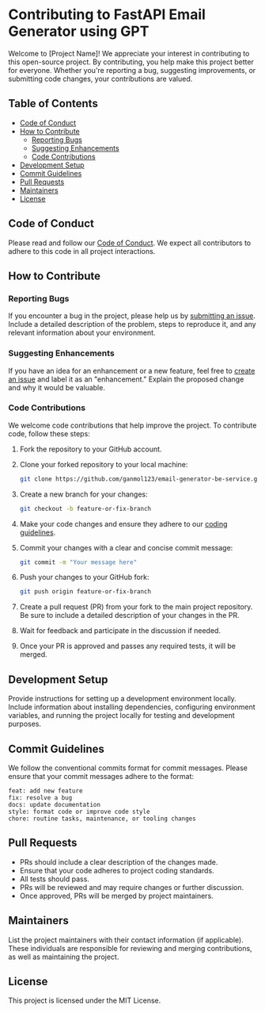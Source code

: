 # Contributing to FastAPI Email Generator using GPT

Welcome to [Project Name]! We appreciate your interest in contributing to this open-source project. By contributing, you help make this project better for everyone. Whether you're reporting a bug, suggesting improvements, or submitting code changes, your contributions are valued.

## Table of Contents

- [Code of Conduct](#code-of-conduct)
- [How to Contribute](#how-to-contribute)
  - [Reporting Bugs](#reporting-bugs)
  - [Suggesting Enhancements](#suggesting-enhancements)
  - [Code Contributions](#code-contributions)
- [Development Setup](#development-setup)
- [Commit Guidelines](#commit-guidelines)
- [Pull Requests](#pull-requests)
- [Maintainers](#maintainers)
- [License](#license)

## Code of Conduct

Please read and follow our [Code of Conduct](CODE_OF_CONDUCT.md). We expect all contributors to adhere to this code in all project interactions.

## How to Contribute

### Reporting Bugs

If you encounter a bug in the project, please help us by [submitting an issue](https://github.com/ganmol123/email-generator-be-service/issues). Include a detailed description of the problem, steps to reproduce it, and any relevant information about your environment.

### Suggesting Enhancements

If you have an idea for an enhancement or a new feature, feel free to [create an issue](https://github.com/ganmol123/email-generator-be-service/issues) and label it as an "enhancement." Explain the proposed change and why it would be valuable.

### Code Contributions

We welcome code contributions that help improve the project. To contribute code, follow these steps:

1. Fork the repository to your GitHub account.

2. Clone your forked repository to your local machine:

   ```bash
   git clone https://github.com/ganmol123/email-generator-be-service.git
   ```

3. Create a new branch for your changes:

   ```bash
   git checkout -b feature-or-fix-branch
   ```

4. Make your code changes and ensure they adhere to our [coding guidelines](CODING_GUIDELINES.md).

5. Commit your changes with a clear and concise commit message:

   ```bash
   git commit -m "Your message here"
   ```

6. Push your changes to your GitHub fork:

   ```bash
   git push origin feature-or-fix-branch
   ```

7. Create a pull request (PR) from your fork to the main project repository. Be sure to include a detailed description of your changes in the PR.

8. Wait for feedback and participate in the discussion if needed.

9. Once your PR is approved and passes any required tests, it will be merged.

## Development Setup

Provide instructions for setting up a development environment locally. Include information about installing dependencies, configuring environment variables, and running the project locally for testing and development purposes.

## Commit Guidelines

We follow the conventional commits format for commit messages. Please ensure that your commit messages adhere to the format:

```
feat: add new feature
fix: resolve a bug
docs: update documentation
style: format code or improve code style
chore: routine tasks, maintenance, or tooling changes
```

## Pull Requests

- PRs should include a clear description of the changes made.
- Ensure that your code adheres to project coding standards.
- All tests should pass.
- PRs will be reviewed and may require changes or further discussion.
- Once approved, PRs will be merged by project maintainers.

## Maintainers

List the project maintainers with their contact information (if applicable). These individuals are responsible for reviewing and merging contributions, as well as maintaining the project.

## License

This project is licensed under the MIT License.
